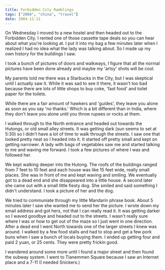 ```yaml
---
title: Forbidden City Ramblings
tags: ["2004", "china", "travel"]
date: 2004-11-11
---
```

On Wednesday I moved to a new hostel and then headed out to the Forbidden City.  I rented one of those cassette tape deals so you can hear about what you're looking at.  I put it into my bag a few minutes later when I realized I had no idea what the lady was talking about.  So I made up my own history for the buildings I saw.

I took a bunch of pictures of doors and walkways, I figure that all the normal pictures have been done already and maybe my 'artsy' shots will be cool.

My parents told me there was a Starbucks in the City, but I was skeptical until I actually saw it.  While it was sad to see it there, it wasn't too bad because there are lots of little shops to buy coke, 'fast food' and toilet paper for the toilets.

While there are a fair amount of hawkers and 'guides', they leave you alone as soon as you say 'no thanks.'  Which is a bit different than in India, where they don't leave you alone until you throw rupees or rocks at them.

I walked through to the North entrance and headed out towards the Hutongs, or old small alley streets.   It was getting dark (sun seems to set at 5:30) so I didn't have a lot of time to walk through the streets.  I saw one that looked pretty neat so I headed into it.  It started off pretty small and kept on getting narrower.  A lady with bags of vegetables saw me and started talking to me and waving me forward.  I took a few pictures of where I was and followed her.

We kept walking deeper into the Hutong.  The roofs of the buildings ranged from 7 feet to 10 feet and each house was like 15 feet wide, really small places.  She was in front of me and kept waving and smiling.  We eventually got to a dead end and she disappeared into a little house.  A second later she came out with a small little fiesty dog.  She smiled and said something I didn't understand.  I took a picture of her and the dog.

We tried to communiate through my little Mandarin phrase book.  About 5 minutes later I saw she wanted me to send her the picture.  I wrote down my email address and got hers, not that I can really read it.
It was getting darker so I waved goodbye and headed out to the streets.  I wasn't really sure where I was or how to get out of the maze so I just went in one direction.  After a dead end I went North towards one of the larger streets I knew was around.  I walked by a few food stalls and had to stop and get a few pork buns when I saw a bunch of locals buying them.  I ended up getting four and paid 2 yuan, or 25 cents.  They were pretty frickin good.

I wandered around some more until I found a major street and then found the subway system.  I went to Tianemmen Square because I saw an Internet place and a 7-11 (I needed Snickers.)
